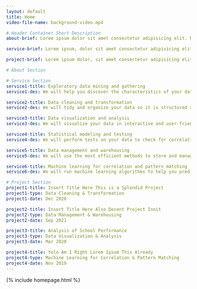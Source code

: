```yaml
---
layout: default
title: Home
video-file-name: background-video.mp4

# Header Container Short Description
about-brief: Lorem ipsum dolor sit amet consectetur adipisicing elit. Nostrum modi ab unde explicabo consequuntur eius, officiis iste amet at.

service-brief: Lorem ipsum, dolor sit amet consectetur adipisicing elit. Exercitationem magnam commodi blanditiis id omnis officia, ipsum perspiciatis harum, non ratione.

project-brief: Lorem ipsum dolor, sit amet consectetur adipisicing elit. Expedita molestiae iure, enim minima nesciunt est in rem, maxime autem quo impedit.

# About Section

# Service Section
service1-title: Exploratory data mining and gathering
service1-des: We will help you discover the characteristics of your data and extract it for you. 

service2-title: Data cleaning and transformation 
service2-des: We will tidy and organize your data so it is structured and ready for analysis.

service3-title: Data visualization and analysis
service3-des: We will visualize your data in interactive and user-friendly dashboards for you to analyze.

service4-title: Statistical modeling and testing
service4-des: We will perform tests on your data to check for correlations and statistical significance. 

service5-title: Data management and warehousing 
service5-des: We will use the most efficient methods to store and manage your data for you.

service6-title: Machine learning for correlation and pattern matching
service6-des: We will run machine learning algorithms to help you predict what your data is telling you. 

# Project Section
project1-title: Insert Title Here This is a Splendid Project
project1-type: Data Cleaning & Transformation
project1-date: Dec 2020

project2-title: Insert Title Here Also Decent Project Innit
project2-type: Data Management & Warehousing
project2-date: Sep 2021

project3-title: Analysis of School Performance
project3-type: Data Visualization & Analysis
project3-date: Mar 2020

project4-title: Yolo Am I Right Lorem Ipsum This Already
project4-type: Machine Learning for Correlation & Pattern Matching
project4-date: Nov 2019
---
```


<!-- This signifies what layouts are included. DONT TOUCH THIS, I will prepare this. -->
{% include homepage.html %}

<script>
    $(window).ready(function(){
    
    // These are the only two lines need changing. First bracket states where you intend the paragraph to be situated, second bracket states where the paragraph is located at.

    //The . in front correlates to a class="xxx" tag, so just leave it there.
    $('.des-content').empty();
    $('.des-content').load('/akrivis/paragraphs/about');

    // $('.des-content').empty();
    // $('.des-content').load('/akrivis/paragraphs/about');

    // $('.des-content').empty();
    // $('.des-content').load('/akrivis/paragraphs/about');
    });
</script>
